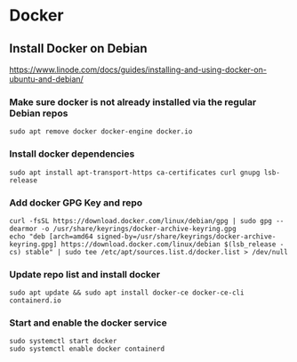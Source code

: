 # Docker

## Install Docker on Debian

https://www.linode.com/docs/guides/installing-and-using-docker-on-ubuntu-and-debian/

### Make sure docker is not already installed via the regular Debian repos

`sudo apt remove docker docker-engine docker.io`

### Install docker dependencies

`sudo apt install apt-transport-https ca-certificates curl gnupg lsb-release`

### Add docker GPG Key and repo

```
curl -fsSL https://download.docker.com/linux/debian/gpg | sudo gpg --dearmor -o /usr/share/keyrings/docker-archive-keyring.gpg
echo "deb [arch=amd64 signed-by=/usr/share/keyrings/docker-archive-keyring.gpg] https://download.docker.com/linux/debian $(lsb_release -cs) stable" | sudo tee /etc/apt/sources.list.d/docker.list > /dev/null
```

### Update repo list and install docker

`sudo apt update && sudo apt install docker-ce docker-ce-cli containerd.io`

### Start and enable the docker service

```
sudo systemctl start docker
sudo systemctl enable docker containerd
```
